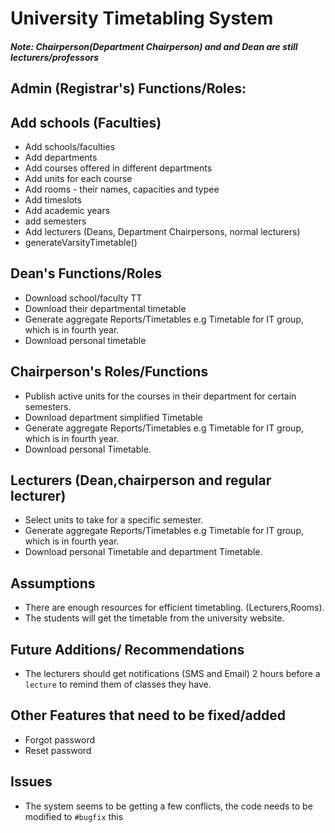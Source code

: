 # University Timetabling System

##### Note: Chairperson(Department Chairperson) and and Dean are still lecturers/professors

## Admin (Registrar's) Functions/Roles:

## Add schools (Faculties)
- Add schools/faculties
- Add departments
- Add courses offered in different departments
- Add units for each course
- Add rooms - their names, capacities and typee
- Add timeslots
- Add academic years
- add semesters
- Add lecturers (Deans, Department Chairpersons, normal lecturers)
- generateVarsityTimetable()

## Dean's Functions/Roles

- Download school/faculty TT
- Download their departmental timetable
- Generate aggregate Reports/Timetables e.g Timetable for IT group, which is in fourth year.
- Download personal timetable

## Chairperson's Roles/Functions

- Publish active units for the courses in their department for certain semesters.
- Download department simplified Timetable
- Generate aggregate Reports/Timetables e.g Timetable for IT group, which is in fourth year.
- Download personal Timetable.

## Lecturers (Dean,chairperson and regular lecturer)

- Select units to take for a specific semester.
- Generate aggregate Reports/Timetables e.g Timetable for IT group, which is in fourth year.
- Download personal Timetable and department Timetable.

## Assumptions

- There are enough resources for efficient timetabling. (Lecturers,Rooms).
- The students will get the timetable from the university website.

## Future Additions/ Recommendations

- The lecturers should get notifications (SMS and Email) 2 hours before a `lecture` to remind them of classes they have.

## Other Features that need to be fixed/added

- Forgot password
- Reset password

## Issues

- The system seems to be getting a few conflicts, the code needs to be modified to `#bugfix` this
